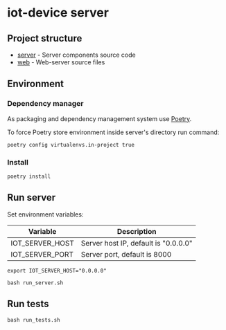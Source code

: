 # iot-device server

## Project structure

- [server](server) - Server components source code
- [web](web) - Web-server source files

## Environment

### Dependency manager

As packaging and dependency management system use [Poetry](https://python-poetry.org/).

To force Poetry store environment inside server's directory run command:

```shell
poetry config virtualenvs.in-project true
```

### Install

```shell
poetry install
```

## Run server

Set environment variables:

| Variable        | Description                          |
| --------------- | ------------------------------------ |
| IOT_SERVER_HOST | Server host IP, default is "0.0.0.0" |
| IOT_SERVER_PORT | Server port, default is 8000         |

```shell
export IOT_SERVER_HOST="0.0.0.0"
```

```shell
bash run_server.sh
```

## Run tests

```shell
bash run_tests.sh
```
